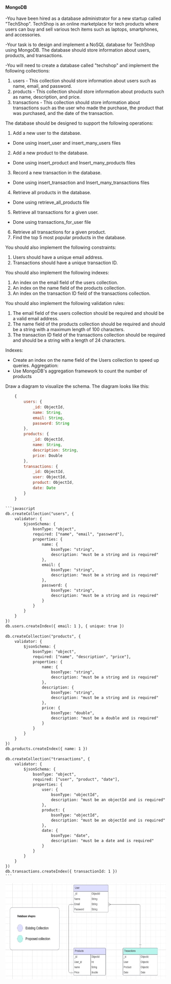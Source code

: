 #### MongoDB

-You have been hired as a database administrator for a new startup called "TechShop". TechShop is an online marketplace for tech products where users can buy and sell various tech items such as laptops, smartphones, and accessories.

-Your task is to design and implement a NoSQL database for TechShop using MongoDB. The database should store information about users, products, and transactions.

-You will need to create a database called "techshop" and implement the following collections:

1. users - This collection should store information about users such as name, email, and password.
2. products - This collection should store information about products such as name, description, and price.
3. transactions - This collection should store information about transactions such as the user who made the purchase, the product that was purchased, and the date of the transaction.

The database should be designed to support the following operations:

1. Add a new user to the database.
- Done using insert_user and insert_many_users files
2. Add a new product to the database.
- Done using insert_product and Insert_many_products files
3. Record a new transaction in the database.
- Done using insert_transaction and Insert_many_transactions files
4. Retrieve all products in the database.
- Done using retrieve_all_products file
5. Retrieve all transactions for a given user.
- Done using transactions_for_user file
6. Retrieve all transactions for a given product.
7. Find the top 5 most popular products in the database.

You should also implement the following constraints:

1. Users should have a unique email address.
2. Transactions should have a unique transaction ID.

You should also implement the following indexes:

1. An index on the email field of the users collection.
2. An index on the name field of the products collection.
3. An index on the transaction ID field of the transactions collection.

You should also implement the following validation rules:

1. The email field of the users collection should be required and should be a valid email address.
2. The name field of the products collection should be required and should be a string with a maximum length of 100 characters.
3. The transaction ID field of the transactions collection should be required and should be a string with a length of 24 characters.

Indexes:

- Create an index on the name field of the Users collection to speed up queries.
  Aggregation:
- Use MongoDB's aggregation framework to count the number of products

Draw a diagram to visualize the schema.
The diagram looks like this:

```javascript
    {
        users: {
            _id: ObjectId,
            name: String,
            email: String,
            password: String
        },
        products: {
            _id: ObjectId,
            name: String,
            description: String,
            price: Double
        },
        transactions: {
            _id: ObjectId,
            user: ObjectId,
            product: ObjectId,
            date: Date
        }
    }
```

    ```javascript
    db.createCollection("users", {
        validator: {
            $jsonSchema: {
                bsonType: "object",
                required: ["name", "email", "password"],
                properties: {
                    name: {
                        bsonType: "string",
                        description: "must be a string and is required"
                    },
                    email: {
                        bsonType: "string",
                        description: "must be a string and is required"
                    },
                    password: {
                        bsonType: "string",
                        description: "must be a string and is required"
                    }
                }
            }
        }
    })
    db.users.createIndex({ email: 1 }, { unique: true })

    db.createCollection("products", {
        validator: {
            $jsonSchema: {
                bsonType: "object",
                required: ["name", "description", "price"],
                properties: {
                    name: {
                        bsonType: "string",
                        description: "must be a string and is required"
                    },
                    description: {
                        bsonType: "string",
                        description: "must be a string and is required"
                    },
                    price: {
                        bsonType: "double",
                        description: "must be a double and is required"
                    }
                }
            }
        }
    })
    db.products.createIndex({ name: 1 })

    db.createCollection("transactions", {
        validator: {
            $jsonSchema: {
                bsonType: "object",
                required: ["user", "product", "date"],
                properties: {
                    user: {
                        bsonType: "objectId",
                        description: "must be an objectId and is required"
                    },
                    product: {
                        bsonType: "objectId",
                        description: "must be an objectId and is required"
                    },
                    date: {
                        bsonType: "date",
                        description: "must be a date and is required"
                    }
                }
            }
        }
    })
    db.transactions.createIndex({ transactionId: 1 })
    ```

<!-- ![database schema](Database_schema.png) -->

<img src="../Database_schema.png" alt="database schema" width="600" height="300">
